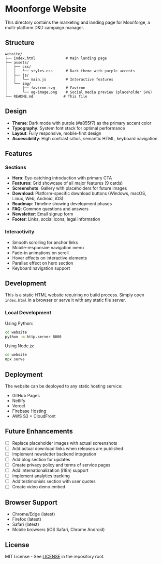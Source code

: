 # Moonforge Website

This directory contains the marketing and landing page for Moonforge, a multi-platform D&D campaign manager.

## Structure

```
website/
├── index.html              # Main landing page
├── assets/
│   ├── css/
│   │   └── styles.css      # Dark theme with purple accents
│   ├── js/
│   │   └── main.js         # Interactive features
│   └── img/
│       ├── favicon.svg     # Favicon
│       └── og-image.png    # Social media preview (placeholder SVG)
└── README.md              # This file
```

## Design

- **Theme**: Dark mode with purple (#a855f7) as the primary accent color
- **Typography**: System font stack for optimal performance
- **Layout**: Fully responsive, mobile-first design
- **Accessibility**: High contrast ratios, semantic HTML, keyboard navigation

## Features

### Sections
- **Hero**: Eye-catching introduction with primary CTA
- **Features**: Grid showcase of all major features (9 cards)
- **Screenshots**: Gallery with placeholders for future images
- **Download**: Platform-specific download buttons (Windows, macOS, Linux, Web, Android, iOS)
- **Roadmap**: Timeline showing development phases
- **FAQ**: Common questions and answers
- **Newsletter**: Email signup form
- **Footer**: Links, social icons, legal information

### Interactivity
- Smooth scrolling for anchor links
- Mobile-responsive navigation menu
- Fade-in animations on scroll
- Hover effects on interactive elements
- Parallax effect on hero section
- Keyboard navigation support

## Development

This is a static HTML website requiring no build process. Simply open `index.html` in a browser or serve it with any static file server.

### Local Development

Using Python:
```bash
cd website
python -m http.server 8000
```

Using Node.js:
```bash
cd website
npx serve
```

## Deployment

The website can be deployed to any static hosting service:
- GitHub Pages
- Netlify
- Vercel
- Firebase Hosting
- AWS S3 + CloudFront

## Future Enhancements

- [ ] Replace placeholder images with actual screenshots
- [ ] Add actual download links when releases are published
- [ ] Implement newsletter backend integration
- [ ] Add blog section for updates
- [ ] Create privacy policy and terms of service pages
- [ ] Add internationalization (i18n) support
- [ ] Implement analytics tracking
- [ ] Add testimonials section with user quotes
- [ ] Create video demo embed

## Browser Support

- Chrome/Edge (latest)
- Firefox (latest)
- Safari (latest)
- Mobile browsers (iOS Safari, Chrome Android)

## License

MIT License - See [LICENSE](../LICENSE) in the repository root.
